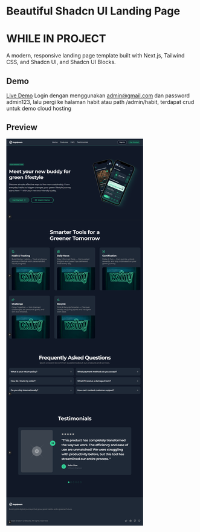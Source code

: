 # Beautiful Shadcn UI Landing Page
# WHILE IN PROJECT

A modern, responsive landing page template built with Next.js, Tailwind CSS, and Shadcn UI, and Shadcn UI Blocks.

## Demo

[Live Demo](https://demo-ecobuddy.vercel.app/)
Login dengan menggunakan admin@gmail.com dan password admin123, lalu pergi ke halaman habit atau path /admin/habit, terdapat crud untuk demo cloud hosting

## Preview

![Preview](./public/page-preview-update.png)
